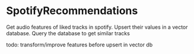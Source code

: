 # SpotifyRecommendations
 Get audio features of liked tracks in spotify. Upsert their values in a vector database.
 Query the database to get similar tracks

todo: transform/improve features before upsert in vector db
